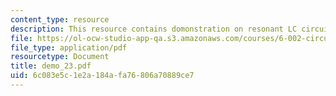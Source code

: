 ```yaml
---
content_type: resource
description: This resource contains domonstration on resonant LC circuit.
file: https://ol-ocw-studio-app-qa.s3.amazonaws.com/courses/6-002-circuits-and-electronics-spring-2007/6c083e5c1e2a184afa76806a70889ce7_demo_23.pdf
file_type: application/pdf
resourcetype: Document
title: demo_23.pdf
uid: 6c083e5c-1e2a-184a-fa76-806a70889ce7
---
```

